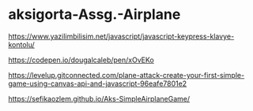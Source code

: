 # aksigorta-Assg.-Airplane
https://www.yazilimbilisim.net/javascript/javascript-keypress-klavye-kontolu/

https://codepen.io/dougalcaleb/pen/xOvEKo

https://levelup.gitconnected.com/plane-attack-create-your-first-simple-game-using-canvas-api-and-javascript-96eafe7801e2

https://sefikaozlem.github.io/Aks-SimpleAirplaneGame/
